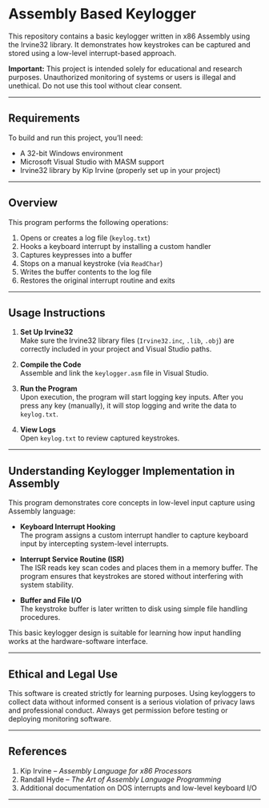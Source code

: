 # Assembly Based Keylogger

This repository contains a basic keylogger written in x86 Assembly using the Irvine32 library. It demonstrates how keystrokes can be captured and stored using a low-level interrupt-based approach.

**Important:** This project is intended solely for educational and research purposes. Unauthorized monitoring of systems or users is illegal and unethical. Do not use this tool without clear consent.

---
## Requirements

To build and run this project, you’ll need:

- A 32-bit Windows environment
- Microsoft Visual Studio with MASM support
- Irvine32 library by Kip Irvine (properly set up in your project)

---

## Overview

This program performs the following operations:

1. Opens or creates a log file (`keylog.txt`)
2. Hooks a keyboard interrupt by installing a custom handler
3. Captures keypresses into a buffer
4. Stops on a manual keystroke (via `ReadChar`)
5. Writes the buffer contents to the log file
6. Restores the original interrupt routine and exits

---

## Usage Instructions

1. **Set Up Irvine32**  
   Make sure the Irvine32 library files (`Irvine32.inc`, `.lib`, `.obj`) are correctly included in your project and Visual Studio paths.

2. **Compile the Code**  
   Assemble and link the `keylogger.asm` file in Visual Studio.

3. **Run the Program**  
   Upon execution, the program will start logging key inputs. After you press any key (manually), it will stop logging and write the data to `keylog.txt`.

4. **View Logs**  
   Open `keylog.txt` to review captured keystrokes.

---

## Understanding Keylogger Implementation in Assembly

This program demonstrates core concepts in low-level input capture using Assembly language:

- **Keyboard Interrupt Hooking**  
  The program assigns a custom interrupt handler to capture keyboard input by intercepting system-level interrupts.

- **Interrupt Service Routine (ISR)**  
  The ISR reads key scan codes and places them in a memory buffer. The program ensures that keystrokes are stored without interfering with system stability.

- **Buffer and File I/O**  
  The keystroke buffer is later written to disk using simple file handling procedures.

This basic keylogger design is suitable for learning how input handling works at the hardware-software interface.

---

## Ethical and Legal Use

This software is created strictly for learning purposes. Using keyloggers to collect data without informed consent is a serious violation of privacy laws and professional conduct. Always get permission before testing or deploying monitoring software.

---

## References

1. Kip Irvine – *Assembly Language for x86 Processors*
2. Randall Hyde – *The Art of Assembly Language Programming*
3. Additional documentation on DOS interrupts and low-level keyboard I/O

---
